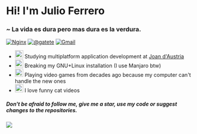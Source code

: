 # Hi! I'm Julio Ferrero
### ~ La vida es dura pero mas dura es la verdura.
[<img alt="Nginx" src="https://img.shields.io/badge/nginx%20-%23009639.svg?&style=for-the-badge&logo=nginx&logoColor=white"/>](https://cursed.cat)
[<img alt="@gatete" src="https://img.shields.io/badge/Telegram-2CA5E0?style=for-the-badge&logo=telegram" />](https://t.me/gatete) 
[<img  alt="Gmail" src="https://img.shields.io/badge/Gmail-D14836?style=for-the-badge&logo=gmail&logoColor=white" />](mailto:cf19julio.ferrero@iesjoandaustria.org)

* <img src="https://emoji.gg/assets/emoji/9950_WumpusKeyboardSlam.gif" width="22px" height="22px" alt="aMCenchantedbook"></a> Studying multiplatform application development at [Joan d'Austria](https://agora.xtec.cat/insjoandaustria/)
* <img src="https://emoji.gg/assets/emoji/8920_win_error.gif" width="22px" height="22px" alt="cat_glitchy"></a> Breaking my GNU+Linux installation (I use Manjaro btw)
* <img src="https://emoji.gg/assets/emoji/Coin.gif" width="22px" height="22px" alt="SonicWaiting"></a> Playing video games from decades ago because my computer can't handle the new ones
* <img src="https://emoji.gg/assets/emoji/1132_dancingcat.gif" width="22px" height="22px" alt="pop_pop_cat"></a> I love funny cat videos    
##### Don't be afraid to follow me, give me a star, use my code or suggest changes to the repositories.
<img src="https://github-readme-stats.vercel.app/api/top-langs/?username=JulioFerrero&layout=compact&theme=dracula">

